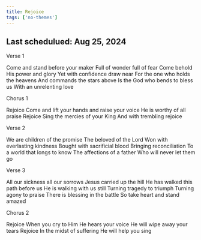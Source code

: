 ```yaml
---
title: Rejoice
tags: ['no-themes']
---
```


## Last schedulued: Aug 25, 2024          

Verse 1

Come and stand before your maker
Full of wonder full of fear
Come behold His power and glory
Yet with confidence draw near
For the one who holds the heavens
And commands the stars above
Is the God who bends to bless us
With an unrelenting love

Chorus 1

Rejoice
Come and lift your hands and raise your voice
He is worthy of all praise
Rejoice
Sing the mercies of your King
And with trembling rejoice

Verse 2

We are children of the promise
The beloved of the Lord
Won with everlasting kindness
Bought with sacrificial blood
Bringing reconciliation
To a world that longs to know
The affections of a father
Who will never let them go

Verse 3

All our sickness all our sorrows
Jesus carried up the hill
He has walked this path before us
He is walking with us still
Turning tragedy to triumph
Turning agony to praise
There is blessing in the battle
So take heart and stand amazed

Chorus 2

Rejoice
When you cry to Him He hears your voice
He will wipe away your tears
Rejoice
In the midst of suffering
He will help you sing
